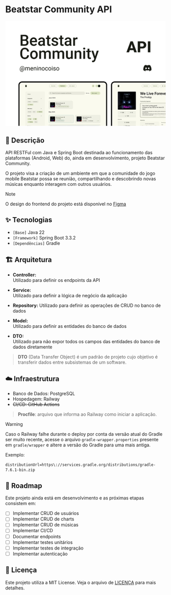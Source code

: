 # Beatstar Community API

<picture>
  <source media="(prefers-color-scheme: dark)" srcset="/.github/cover.png">
  <source media="(prefers-color-scheme: light)" srcset="/.github/cover_light.png">
  <img alt="Main project cover" src="/.github/cover_light.png">
</picture>

## 📝 Descrição

API RESTFul com Java e Spring Boot destinada ao funcionamento das plataformas (Android, Web) do, ainda em desenvolvimento, projeto Beatstar Community.

O projeto visa a criação de um ambiente em que a comunidade do jogo mobile Beatstar possa se reunião, compartilhando e descobrindo novas músicas enquanto interagem com outros usuários.

> [!NOTE]
> O design do frontend do projeto está disponível no [Figma](https://www.figma.com/design/2mWKQhZ8wsXQQEzBUDbFk5/Beatstar-Community?node-id=0-1&t=TP0OLPH97x2pLUsr-1)

## ✨ Tecnologias

- `[Base]` Java 22
- `[Framework]` Spring Boot 3.3.2
- `[Dependências]` Gradle

## 🏗️ Arquitetura

- **Controller:**  
  Utilizado para definir os endpoints da API  

- **Service:**  
  Utilizado para definir a lógica de negócio da aplicação

- **Repository:** 
  Utilizado para definir as operações de CRUD no banco de dados

- **Model:**  
  Utilizado para definir as entidades do banco de dados

- **DTO:**  
  Utilizado para não expor todos os campos das entidades do banco de dados diretamente

> **DTO** (Data Transfer Object) é um padrão de projeto cujo objetivo é transferir dados entre subsistemas de um software.  

## ☁️ Infraestrutura

- Banco de Dados: PostgreSQL
- Hospedagem: Railway
- ~~CI/CD: GitHub Actions~~

> **Procfile**: arquivo que informa ao Railway como iniciar a aplicação.

> [!WARNING]
> Caso o Railway falhe durante o deploy por conta da versão atual do Gradle ser muito recente, acesse o arquivo `gradle-wrapper.properties` presente em `gradle/wrapper` e altere a versão do Gradle para uma mais antiga.  
> 
> Exemplo:
> ```properties
> distributionUrl=https\://services.gradle.org/distributions/gradle-7.6.1-bin.zip
> ```

## 🚧 Roadmap

Este projeto ainda está em desenvolvimento e as próximas etapas consistem em:

- [ ] Implementar CRUD de usuários
- [ ] Implementar CRUD de charts
- [ ] Implementar CRUD de músicas
- [ ] Implementar CI/CD
- [ ] Documentar endpoints
- [ ] Implementar testes unitários
- [ ] Implementar testes de integração
- [ ] Implementar autenticação

## 📝 Licença

Este projeto utiliza a MIT License. Veja o arquivo de [LICENÇA](LICENSE) para mais detalhes.